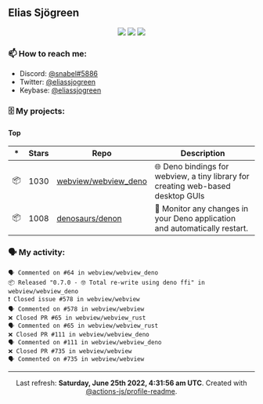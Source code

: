 ## Elias Sjögreen

<p align="center">
  <img src="https://img.shields.io/badge/🎂-dec. 2003-success" />
  <img src="https://img.shields.io/badge/🌎-Stockholm-informational" />
  <img src="https://img.shields.io/badge/👦-He/Him-informational" />
</p>

### 📫 How to reach me:

- Discord: [@snabel#5886](https://discord.com/users/267978757799673866)
- Twitter: [@eliassjogreen](https://twitter.com/eliassjogreen)
- Keybase: [@eliassjogreen](https://keybase.io/eliassjogreen)

### 🗄 My projects:

#### Top
|*|Stars|Repo|Description|
|---|---|---|---|
| 📦 | 1030 | [webview/webview_deno](https://github.com/webview/webview_deno) | 🌐 Deno bindings for webview, a tiny library for creating web-based desktop GUIs |
| 📦 | 1008 | [denosaurs/denon](https://github.com/denosaurs/denon) | 👀 Monitor any changes in your Deno application and automatically restart. |

### 🗣 My activity:

```
🗣 Commented on #64 in webview/webview_deno
📦 Released "0.7.0 - 🤓 Total re-write using deno ffi" in webview/webview_deno
❗️ Closed issue #578 in webview/webview
🗣 Commented on #578 in webview/webview
❌ Closed PR #65 in webview/webview_rust
🗣 Commented on #65 in webview/webview_rust
❌ Closed PR #111 in webview/webview_deno
🗣 Commented on #111 in webview/webview_deno
❌ Closed PR #735 in webview/webview
🗣 Commented on #735 in webview/webview
```

------------
<p align="center">Last refresh: <b>Saturday, June 25th 2022, 4:31:56 am UTC</b>. Created with <a href=https://github.com/marketplace/actions/profile-readme>@actions-js/profile-readme</a>.</p>
